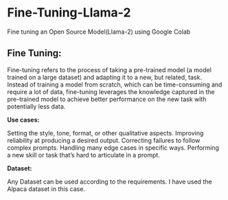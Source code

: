 # Fine-Tuning-Llama-2
Fine tuning an Open Source Model(Llama-2) using Google Colab

## Fine Tuning:

Fine-tuning refers to the process of taking a pre-trained model (a model trained on a large dataset) and adapting it to a new, but related, task. Instead of training a model from scratch, which can be time-consuming and require a lot of data, fine-tuning leverages the knowledge captured in the pre-trained model to achieve better performance on the new task with potentially less data.

**Use cases:**

Setting the style, tone, format, or other qualitative aspects.
Improving reliability at producing a desired output.
Correcting failures to follow complex prompts.
Handling many edge cases in specific ways.
Performing a new skill or task that’s hard to articulate in a prompt.

**Dataset:**

Any Dataset can be used according to the requirements. I have used the Alpaca dataset in this case.

